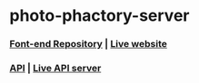 # photo-phactory-server
### [Font-end Repository](https://github.com/Porgramming-Hero-web-course/full-stack-client-ShahinurAlamBhuiyan) | [Live website](https://photo-phactoryy.web.app/)
### [API](https://blueberry-surprise-50914.herokuapp.com/photos)  |  [Live API server](https://blueberry-surprise-50914.herokuapp.com/photos)
